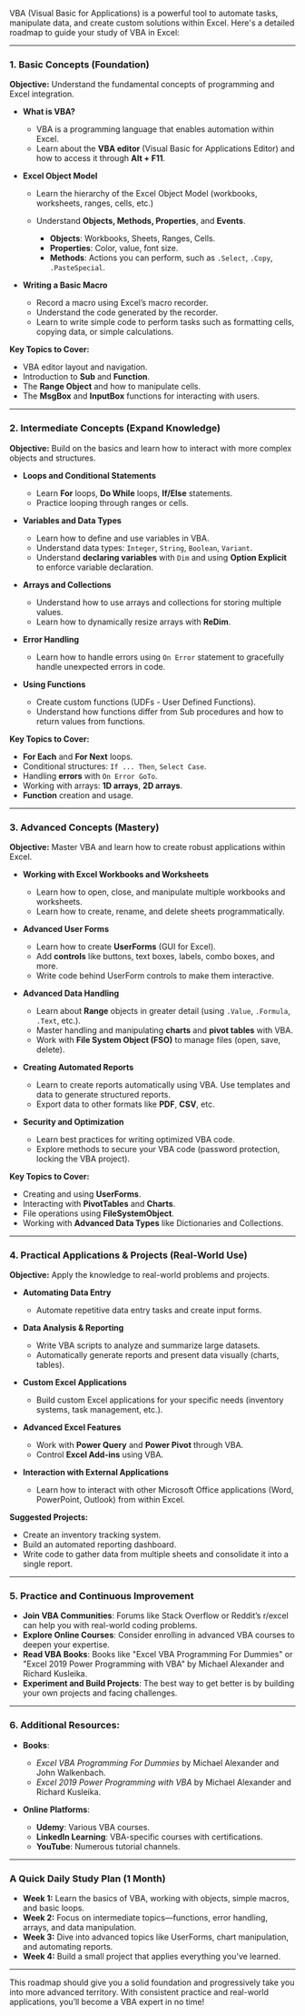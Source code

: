 VBA (Visual Basic for Applications) is a powerful tool to automate tasks, manipulate data, and create custom solutions within Excel. Here's a detailed roadmap to guide your study of VBA in Excel:

---

### **1. Basic Concepts (Foundation)**

**Objective:** Understand the fundamental concepts of programming and Excel integration.

* **What is VBA?**

  * VBA is a programming language that enables automation within Excel.
  * Learn about the **VBA editor** (Visual Basic for Applications Editor) and how to access it through **Alt + F11**.

* **Excel Object Model**

  * Learn the hierarchy of the Excel Object Model (workbooks, worksheets, ranges, cells, etc.)
  * Understand **Objects, Methods, Properties**, and **Events**.

    * **Objects**: Workbooks, Sheets, Ranges, Cells.
    * **Properties**: Color, value, font size.
    * **Methods**: Actions you can perform, such as `.Select`, `.Copy`, `.PasteSpecial`.

* **Writing a Basic Macro**

  * Record a macro using Excel’s macro recorder.
  * Understand the code generated by the recorder.
  * Learn to write simple code to perform tasks such as formatting cells, copying data, or simple calculations.

**Key Topics to Cover:**

* VBA editor layout and navigation.
* Introduction to **Sub** and **Function**.
* The **Range Object** and how to manipulate cells.
* The **MsgBox** and **InputBox** functions for interacting with users.

---

### **2. Intermediate Concepts (Expand Knowledge)**

**Objective:** Build on the basics and learn how to interact with more complex objects and structures.

* **Loops and Conditional Statements**

  * Learn **For** loops, **Do While** loops, **If/Else** statements.
  * Practice looping through ranges or cells.

* **Variables and Data Types**

  * Learn how to define and use variables in VBA.
  * Understand data types: `Integer`, `String`, `Boolean`, `Variant`.
  * Understand **declaring variables** with `Dim` and using **Option Explicit** to enforce variable declaration.

* **Arrays and Collections**

  * Understand how to use arrays and collections for storing multiple values.
  * Learn how to dynamically resize arrays with **ReDim**.

* **Error Handling**

  * Learn how to handle errors using `On Error` statement to gracefully handle unexpected errors in code.

* **Using Functions**

  * Create custom functions (UDFs - User Defined Functions).
  * Understand how functions differ from Sub procedures and how to return values from functions.

**Key Topics to Cover:**

* **For Each** and **For Next** loops.
* Conditional structures: `If ... Then`, `Select Case`.
* Handling **errors** with `On Error GoTo`.
* Working with arrays: **1D arrays**, **2D arrays**.
* **Function** creation and usage.

---

### **3. Advanced Concepts (Mastery)**

**Objective:** Master VBA and learn how to create robust applications within Excel.

* **Working with Excel Workbooks and Worksheets**

  * Learn how to open, close, and manipulate multiple workbooks and worksheets.
  * Learn how to create, rename, and delete sheets programmatically.

* **Advanced User Forms**

  * Learn how to create **UserForms** (GUI for Excel).
  * Add **controls** like buttons, text boxes, labels, combo boxes, and more.
  * Write code behind UserForm controls to make them interactive.

* **Advanced Data Handling**

  * Learn about **Range** objects in greater detail (using `.Value`, `.Formula`, `.Text`, etc.).
  * Master handling and manipulating **charts** and **pivot tables** with VBA.
  * Work with **File System Object (FSO)** to manage files (open, save, delete).

* **Creating Automated Reports**

  * Learn to create reports automatically using VBA. Use templates and data to generate structured reports.
  * Export data to other formats like **PDF**, **CSV**, etc.

* **Security and Optimization**

  * Learn best practices for writing optimized VBA code.
  * Explore methods to secure your VBA code (password protection, locking the VBA project).

**Key Topics to Cover:**

* Creating and using **UserForms**.
* Interacting with **PivotTables** and **Charts**.
* File operations using **FileSystemObject**.
* Working with **Advanced Data Types** like Dictionaries and Collections.

---

### **4. Practical Applications & Projects (Real-World Use)**

**Objective:** Apply the knowledge to real-world problems and projects.

* **Automating Data Entry**

  * Automate repetitive data entry tasks and create input forms.
* **Data Analysis & Reporting**

  * Write VBA scripts to analyze and summarize large datasets.
  * Automatically generate reports and present data visually (charts, tables).
* **Custom Excel Applications**

  * Build custom Excel applications for your specific needs (inventory systems, task management, etc.).
* **Advanced Excel Features**

  * Work with **Power Query** and **Power Pivot** through VBA.
  * Control **Excel Add-ins** using VBA.
* **Interaction with External Applications**

  * Learn how to interact with other Microsoft Office applications (Word, PowerPoint, Outlook) from within Excel.

**Suggested Projects:**

* Create an inventory tracking system.
* Build an automated reporting dashboard.
* Write code to gather data from multiple sheets and consolidate it into a single report.

---

### **5. Practice and Continuous Improvement**

* **Join VBA Communities**: Forums like Stack Overflow or Reddit’s r/excel can help you with real-world coding problems.
* **Explore Online Courses**: Consider enrolling in advanced VBA courses to deepen your expertise.
* **Read VBA Books**: Books like "Excel VBA Programming For Dummies" or "Excel 2019 Power Programming with VBA" by Michael Alexander and Richard Kusleika.
* **Experiment and Build Projects**: The best way to get better is by building your own projects and facing challenges.

---

### **6. Additional Resources:**

* **Books**:

  * *Excel VBA Programming For Dummies* by Michael Alexander and John Walkenbach.
  * *Excel 2019 Power Programming with VBA* by Michael Alexander and Richard Kusleika.
* **Online Platforms**:

  * **Udemy**: Various VBA courses.
  * **LinkedIn Learning**: VBA-specific courses with certifications.
  * **YouTube**: Numerous tutorial channels.

---

### **A Quick Daily Study Plan (1 Month)**

* **Week 1:** Learn the basics of VBA, working with objects, simple macros, and basic loops.
* **Week 2:** Focus on intermediate topics—functions, error handling, arrays, and data manipulation.
* **Week 3:** Dive into advanced topics like UserForms, chart manipulation, and automating reports.
* **Week 4:** Build a small project that applies everything you've learned.

---

This roadmap should give you a solid foundation and progressively take you into more advanced territory. With consistent practice and real-world applications, you’ll become a VBA expert in no time!
